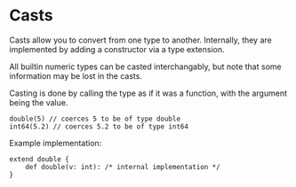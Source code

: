 # Casts

Casts allow you to convert from one type to another. Internally, they are implemented by adding a constructor via a type extension.

All builtin numeric types can be casted interchangably, but note that some information may be lost in the casts.

Casting is done by calling the type as if it was a function, with the argument being the value.

```
double(5) // coerces 5 to be of type double
int64(5.2) // coerces 5.2 to be of type int64
```

Example implementation:

```
extend double {
	def double(v: int): /* internal implementation */
}
```
